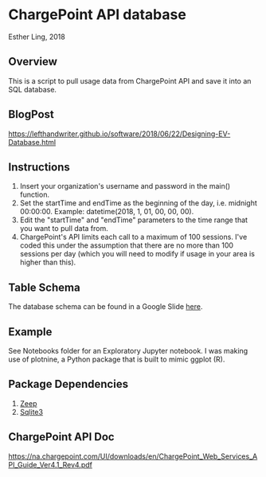 # ChargePoint API database
Esther Ling, 2018

## Overview
This is a script to pull usage data from ChargePoint API and save it into an SQL database. 

## BlogPost
https://lefthandwriter.github.io/software/2018/06/22/Designing-EV-Database.html

## Instructions
1. Insert your organization's username and password in the main() function.
2. Set the startTime and endTime as the beginning of the day, i.e. midnight 00:00:00. Example: datetime(2018, 1, 01, 00, 00, 00).
3. Edit the "startTime" and "endTime" parameters to the time range that you want to pull data from.
4. ChargePoint's API limits each call to a maximum of 100 sessions. I've coded this under the assumption that there are no more than 100 sessions per day (which you will need to modify if usage in your area is higher than this).

## Table Schema
The database schema can be found in a Google Slide [here](https://docs.google.com/presentation/d/1P1bULtDGcgMSYChIWzFjT7LfT-BbQs-qWxjKsioeGKc/edit?usp=sharing).

## Example
See Notebooks folder for an Exploratory Jupyter notebook. I was making use of plotnine, a Python package that is built to mimic ggplot (R).

## Package Dependencies
1. [Zeep](https://github.com/mvantellingen/python-zeep)
2. [Sqlite3](https://docs.python.org/2/library/sqlite3.html)

## ChargePoint API Doc
https://na.chargepoint.com/UI/downloads/en/ChargePoint_Web_Services_API_Guide_Ver4.1_Rev4.pdf





